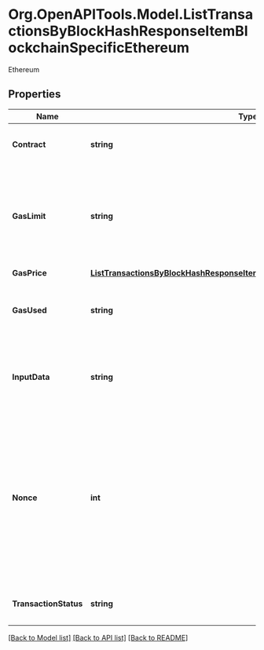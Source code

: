 # Org.OpenAPITools.Model.ListTransactionsByBlockHashResponseItemBlockchainSpecificEthereum
Ethereum

## Properties

Name | Type | Description | Notes
------------ | ------------- | ------------- | -------------
**Contract** | **string** | Represents the specific transaction contract. | 
**GasLimit** | **string** | String representation of the transaction Represents the amount of gas used by this specific transaction alone. | 
**GasPrice** | [**ListTransactionsByBlockHashResponseItemBlockchainSpecificEthereumGasPrice**](ListTransactionsByBlockHashResponseItemBlockchainSpecificEthereumGasPrice.md) |  | 
**GasUsed** | **string** | Represents the exact unit of gas that was used for the transaction. | 
**InputData** | **string** | Represents additional information that is required for the transaction. | 
**Nonce** | **int** | Represents the sequential running number for an address, starting from 0 for the first transaction. E.g., if the nonce of a transaction is 10, it would be the 11th transaction sent from the sender&#39;s address. | 
**TransactionStatus** | **string** | Represents the status of this transaction. | 

[[Back to Model list]](../README.md#documentation-for-models) [[Back to API list]](../README.md#documentation-for-api-endpoints) [[Back to README]](../README.md)

